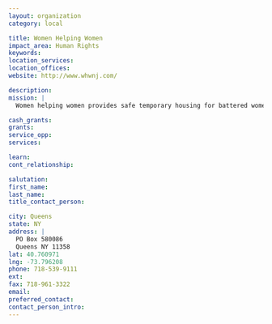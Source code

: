 ```yaml
---
layout: organization
category: local

title: Women Helping Women
impact_area: Human Rights
keywords: 
location_services: 
location_offices: 
website: http://www.whwnj.com/

description: 
mission: |
  Women helping women provides safe temporary housing for battered women and their children. We assist victims of domestic violence to utilize social and legal services so that they might be empowered to take steps needed to lead self-sufficient lives free from violence. We network with other community organizationsto identifiy and propose solutions to family violence so that this crime will be acknowledged and fought with determination. We increase awareness of the issues surrounding domestic violence by engaging in community education with the hope of eliminating violence against women.

cash_grants: 
grants: 
service_opp: 
services: 

learn: 
cont_relationship: 

salutation: 
first_name: 
last_name: 
title_contact_person: 

city: Queens
state: NY
address: |
  PO Box 580086    
  Queens NY 11358
lat: 40.760971
lng: -73.796208
phone: 718-539-9111
ext: 
fax: 718-961-3322
email: 
preferred_contact: 
contact_person_intro: 
---
```

